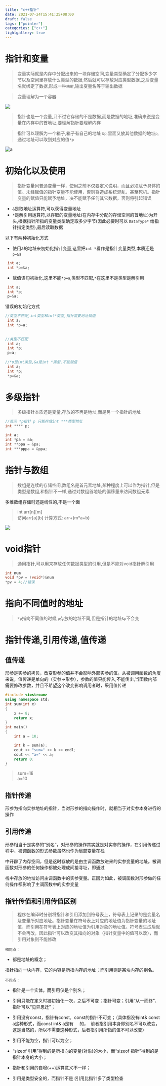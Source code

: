```yaml
---
title: "c++指针"
date: 2021-07-24T15:41:25+08:00
draft: false
tags: ["pointer"]
categories: ["c++"]
lightgallery: true
---
```


# 指针和变量
> 变量实际就是内存中分配出来的一块存储空间,变量类型确定了分配多少字节以及空间里存放什么类型的数据,然后就可以存放对应类型数据,之后变量名就绑定了数据,形成一种`映射`,输出变量名等于输出数据   

>变量理解为一个容器

![](https://cdn.jsdelivr.net/gh/clearyup/picgo/img/20210724185357.png)
>指针也是一个变量,只不过它存储的不是数据,而是数据的地址,准确来说是变量在内存中的首地址,要理解指针要理解内存   

>指针可以理解为一个箱子,箱子有自己的地址	`&p`,里面又放其他数据的地址`p`,通过地址可以取到对应的值`*p`

![a](https://cdn.jsdelivr.net/gh/clearyup/picgo/img/20210724160304.png)

# 初始化以及使用
>指针变量同普通变量一样，使用之前不仅要定义说明，而且必须赋予具体的值。未经赋值的指针变量不能使用，否则将造成系统混乱，甚至死机。指针变量的赋值只能赋予地址，决不能赋予任何其它数据，否则将引起错误   
- `&`是取地址运算符,可以获得变量地址
- `*`是解引用运算符,以存取的变量地址(在内存中分配的存储空间的首地址)为开头,根据指针所指的变量类型确定取多少字节(因此必要时可以 `DataType*` 给指针指定类型),最后读取数据   


以下有两种初始化方式
- 使用a的地址来初始化指针变量,这里把`int *`看作是指针变量类型,本质还是`p=&a`
```c++
 int a;  
 int *p=&a;   
```
- 赋值语句初始化,这里不能`*p=a`,类型不匹配,`*`在这里不是类型是解引用
```c++
 int a;  
 int *p;  
 p=&a;
```

错误的初始化方式
```c++
//类型不匹配,int类型和int*类型,指针需要地址赋值
 int a;  
 int *p=a;
 
 
//类型不匹配
 int a;  
 int *p;  
 p=a;
 
//*p是int类型,&a是int *类型,不能赋值
 int a;  
 int *p;  
 *p=&a;
```

# 多级指针
>多级指针本质还是变量,存放的不再是地址,而是另一个指针的地址
```c++
//表示 *p指针 p 只能存放int ***类型地址
int **** p;

int a;
int *pa = &a;
int **ppa = &pa;
int ***pppa = &ppa;

```

# 指针与数组
>数组是连续的存储空间,数组名是首元素地址,某种程度上可以作为指针,但是类型是数组,和指针不一样,通过对数组首地址的偏移量来访问数组元素

多维数组存储时还是线性的,不是一个面
>int arr[n][m]   
>访问arr[a][b]
>计算方式: arr+(m*a+b)


![](https://cdn.jsdelivr.net/gh/clearyup/picgo/img/20210724194542.png)
 
# void指针
>通用指针,可以用来存放任何数据类型的引用,但是不能对void指针解引用

```cpp
int num
void *pv = (void*)&num
*pv = 4;//错误
```

# 指向不同值时的地址
>`*p`指向不同值的时候,`p`存放的地址不同,但是指针的地址`&p`不会变

# 指针传递,引用传递,值传递
## 值传递

形参是实参的拷贝，改变形参的值并不会影响外部实参的值。从被调用函数的角度来说，值传递是单向的（实参->形参），参数的值只能传入,不能传出,当函数内部需要修改参数，并且不希望这个改变影响调用者时，采用值传递
```cpp
#include <iostream>
using namespace std;
int sum(int x)
{
    x += 8;
    return x;
}
int main()
{
    int a = 10;

    int k = sum(a);
    cout << "sum=" << k << endl;
    cout << "a=" << a;
	return 0;
}


```
>sum=18  
>a=10
## 指针传递 

形参为指向实参地址的指针，当对形参的指向操作时，就相当于对实参本身进行的操作

## 引用传递 

形参相当于是实参的“别名”，对形参的操作其实就是对实参的操作，在引用传递过程中，被调函数的形式参数虽然也作为局部变量在栈

中开辟了内存空间，但是这时存放的是由主调函数放进来的实参变量的地址。被调函数对形参的任何操作都被处理成间接寻址，即通过

栈中存放的地址访问主调函数中的实参变量。正因为如此，被调函数对形参做的任何操作都影响了主调函数中的实参变量

## 指针传值和引用传值区别
>程序在编译时分别将指针和引用添加到符号表上，符号表上记录的是变量名及变量所对应地址。指针变量在符号表上对应的地址值为指针变量的地址值，而引用在符号表上对应的地址值为引用对象的地址值。符号表生成后就不会再改，因此指针可以改变其指向的对象（指针变量中的值可以改），而引用对象则不能修改   


`相同点：`

- 都是地址的概念；

指针指向一块内存，它的内容是所指内存的地址；而引用则是某块内存的别名。

`不同点：`

- 指针是一个实体，而引用仅是个别名；

- 引用只能在定义时被初始化一次，之后不可变；指针可变；引用“从一而终”，指针可以“见异思迁”；

- 引用没有const，指针有const，const的指针不可变；（具体指没有int& const a这种形式，而const int& a是有     的，  前者指引用本身即别名不可以改变，这是当然的，所以不需要这种形式，后者指引用所指的值不可以改变）

- 引用不能为空，指针可以为空；

- “sizeof 引用”得到的是所指向的变量(对象)的大小，而“sizeof 指针”得到的是指针本身的大小；

- 指针和引用的自增(++)运算意义不一样；

- 引用是类型安全的，而指针不是 (引用比指针多了类型检查